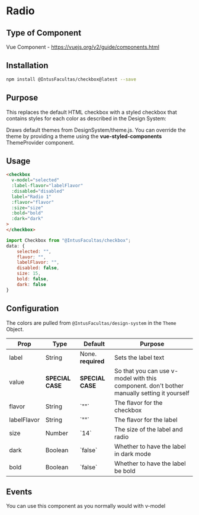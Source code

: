 # Radio

## Type of Component

Vue Component - https://vuejs.org/v2/guide/components.html

## Installation

```bash
npm install @IntusFacultas/checkbox@latest --save
```

## Purpose

This replaces the default HTML checkbox with a styled checkbox that contains styles for each color as described in the Design System:

Draws default themes from DesignSystem/theme.js. You can override the theme by providing a theme using the **vue-styled-components** ThemeProvider component.

## Usage

```html
<checkbox
  v-model="selected"
  :label-flavor="labelFlavor"
  :disabled="disabled"
  label="Radio 1"
  :flavor="flavor"
  :size="size"
  :bold="bold"
  :dark="dark"
>
</checkbox>
```

```javascript
import Checkbox from "@IntusFacultas/checkbox";
data: {
    selected: "",
    flavor: "",
    labelFlavor: "",
    disabled: false,
    size: 15,
    bold: false,
    dark: false
}
```

## Configuration

The colors are pulled from `@IntusFacultas/design-system` in the `Theme` Object.

<table>
    <thead>
        <tr>
            <th>Prop</th>
            <th>Type</th>
            <th>Default</th>
            <th>Purpose</th>
        </tr>
    </thead>
    <tbody>
    <tr>
        <td>label</td>
        <td>String</td>
        <td>None. <b>required</b></td>
        <td>Sets the label text</td>
    </tr>
    <tr>
        <td>value</td>
        <td><b>SPECIAL CASE</b></td>
        <td><b>SPECIAL CASE</b></td>
        <td>So that you can use v-model with this component. don't bother manually setting it yourself</td>
    </tr>
    <tr>
        <td>flavor</td>
        <td>String</td>
        <td>`""`</td>
        <td>The flavor for the checkbox</td>
    </tr>
    <tr>
        <td>labelFlavor</td>
        <td>String</td>
        <td>`""`</td>
        <td>The flavor for the label</td>
    </tr>
    <tr>
        <td>size</td>
        <td>Number</td>
        <td>`14`</td>
        <td>The size of the label and radio</td>
    </tr>
    <tr>
        <td>dark</td>
        <td>Boolean</td>
        <td>`false`</td>
        <td>Whether to have the label in dark mode</td>
    </tr>
    <tr>
        <td>bold</td>
        <td>Boolean</td>
        <td>`false`</td>
        <td>Whether to have the label be bold</td>
    </tr>
    </tbody>
</table>

## Events

You can use this component as you normally would with v-model
